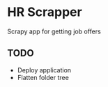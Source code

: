 # HR Scrapper

Scrapy app for getting job offers

## TODO

* Deploy application
* Flatten folder tree